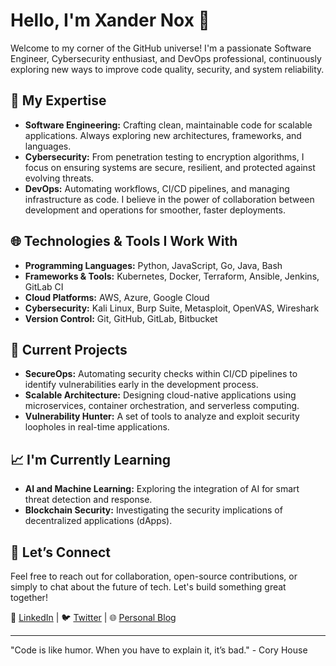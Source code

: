# Hello, I'm Xander Nox 👾

Welcome to my corner of the GitHub universe! I'm a passionate Software Engineer, Cybersecurity enthusiast, and DevOps professional, continuously exploring new ways to improve code quality, security, and system reliability.

## 🔧 My Expertise

- **Software Engineering:** Crafting clean, maintainable code for scalable applications. Always exploring new architectures, frameworks, and languages.
- **Cybersecurity:** From penetration testing to encryption algorithms, I focus on ensuring systems are secure, resilient, and protected against evolving threats.
- **DevOps:** Automating workflows, CI/CD pipelines, and managing infrastructure as code. I believe in the power of collaboration between development and operations for smoother, faster deployments.

## 🌐 Technologies & Tools I Work With

- **Programming Languages:** Python, JavaScript, Go, Java, Bash
- **Frameworks & Tools:** Kubernetes, Docker, Terraform, Ansible, Jenkins, GitLab CI
- **Cloud Platforms:** AWS, Azure, Google Cloud
- **Cybersecurity:** Kali Linux, Burp Suite, Metasploit, OpenVAS, Wireshark
- **Version Control:** Git, GitHub, GitLab, Bitbucket

## 🚀 Current Projects

- **SecureOps:** Automating security checks within CI/CD pipelines to identify vulnerabilities early in the development process.
- **Scalable Architecture:** Designing cloud-native applications using microservices, container orchestration, and serverless computing.
- **Vulnerability Hunter:** A set of tools to analyze and exploit security loopholes in real-time applications.

## 📈 I'm Currently Learning

- **AI and Machine Learning:** Exploring the integration of AI for smart threat detection and response.
- **Blockchain Security:** Investigating the security implications of decentralized applications (dApps).

## 💬 Let’s Connect

Feel free to reach out for collaboration, open-source contributions, or simply to chat about the future of tech. Let's build something great together!

🔗 [LinkedIn](https://www.linkedin.com/in/xander-nox) | 🐦 [Twitter](https://twitter.com/xandernox) | 🌐 [Personal Blog](https://xandernox.dev)

---

"Code is like humor. When you have to explain it, it’s bad." - Cory House
